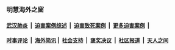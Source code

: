 
### 明慧海外之窗

####  [武汉肺炎](indexes/365.md?t=07011800) &nbsp;|&nbsp;  [迫害案例综述](indexes/328.md?t=07011800) &nbsp;|&nbsp; [迫害致死案例](indexes/277.md?t=07011800)  &nbsp;|&nbsp; [更多迫害案例](indexes/81.md?t=07011800)  &nbsp;|&nbsp; 
####  [时事评论](indexes/19.md?t=07011800) &nbsp;|&nbsp; [海外简讯](indexes/245.md?t=07011800)&nbsp;|&nbsp;  [社会支持](indexes/140.md?t=07011800) &nbsp;|&nbsp; [褒奖决议](indexes/282.md?t=07011800) &nbsp;|&nbsp; [社区报道](indexes/91.md?t=07011800)  &nbsp;|&nbsp; [天人之间](indexes/78.md?t=07011800) 

